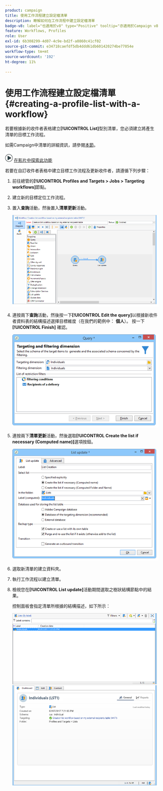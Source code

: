 ```yaml
---
product: campaign
title: 使用工作流程建立設定檔清單
description: 瞭解如何在工作流程中建立設定檔清單
badge-v8: label="也適用於v8" type="Positive" tooltip="亦適用於Campaign v8"
feature: Workflows, Profiles
role: User
exl-id: 6b308299-4d07-4c9e-bd2f-a0860c41cf02
source-git-commit: e34718caefdf5db4ddd61db601420274be77054e
workflow-type: tm+mt
source-wordcount: '192'
ht-degree: 11%

---
```


# 使用工作流程建立設定檔清單{#creating-a-profile-list-with-a-workflow}


若要根據新的收件者表格建立&#x200B;**[!UICONTROL List]**&#x200B;型別清單，您必須建立將產生清單的目標工作流程。

如需Campaign中清單的詳細資訊，請參閱[本節](../../platform/using/creating-and-managing-lists.md#about-lists-in-adobe-campaign)。

![](assets/do-not-localize/how-to-video.png) [在影片中探索此功能](../../platform/using/creating-and-managing-lists.md#create-list-in-a-wf-video)

若要在自訂收件者表格中建立目標工作流程及更新收件者，請遵循下列步驟：

1. 前往總管的&#x200B;**[!UICONTROL Profiles and Targets > Jobs > Targeting workflows]**&#x200B;節點。
1. 建立新的目標定位工作流程。
1. 置入&#x200B;**查詢**&#x200B;活動，然後置入&#x200B;**清單更新**&#x200B;活動。

   ![](assets/mapping_create_list_workflow01.png)

1. 連按兩下&#x200B;**查詢**&#x200B;活動，然後按一下&#x200B;**[!UICONTROL Edit the query]**&#x200B;以根據新收件者資料表的結構描述選擇目標維度（在我們的範例中： **個人**）。 按一下 **[!UICONTROL Finish]** 確認。

   ![](assets/mapping_create_list_workflow03.png)

1. 連按兩下&#x200B;**清單更新**&#x200B;活動，然後選取&#x200B;**[!UICONTROL Create the list if necessary (Computed name)]**&#x200B;選項按鈕。

   ![](assets/mapping_create_list_workflow02.png)

1. 選取新清單的建立資料夾。
1. 執行工作流程以建立清單。
1. 檢視您在&#x200B;**[!UICONTROL List update]**&#x200B;活動期間選取之樹狀結構節點中的結果。

   控制面板會指定清單所根據的結構描述，如下所示：

   ![](assets/mapping_list_view.png)
